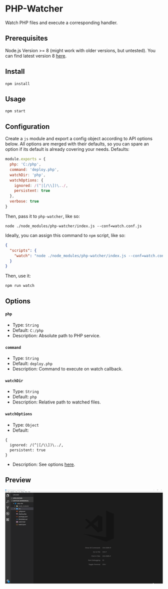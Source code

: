 # PHP-Watcher
Watch PHP files and execute a corresponding handler.

## Prerequisites
Node.js Version >= 8 (might work with older versions, but untested). You can find latest version 8 [here](https://nodejs.org/download/release/v8.11.2/).

## Install
```
npm install
```

## Usage
```
npm start
```

## Configuration
Create a `js` module and export a config object according to API options below. All options are merged with their defaults, so you can spare an option if its default is already covering your needs. Defaults:
```js
module.exports = {
  php: 'C:/php',
  command: 'deploy.php',
  watchDir: 'php',
  watchOptions: {
    ignored: /(^|[/\\])\../,
    persistent: true
  },
  verbose: true
}
```
Then, pass it to `php-watcher`, like so:
```
node ./node_modules/php-watcher/index.js --conf=watch.conf.js
```
Ideally, you can assign this command to `npm` script, like so:
```json
{
  "scripts": {
    "watch": "node ./node_modules/php-watcher/index.js --conf=watch.conf.js"
  }
}
```
Then, use it:
```
npm run watch
```

## Options

#### `php`
* Type: `String`
* Default: `C:/php`
* Description: Absolute path to PHP service.

#### `command`
* Type: `String`
* Default: `deploy.php`
* Description: Command to execute on watch callback.

#### `watchDir`
* Type: `String`
* Default: `php`
* Description: Relative path to watched files.

#### `watchOptions`
* Type: `Object`
* Default:
```
{
  ignored: /(^|[/\\])\../,
  persistent: true
}
```
* Description: See options [here](https://github.com/paulmillr/chokidar#api).

## Preview
![Alt](preview.gif)
